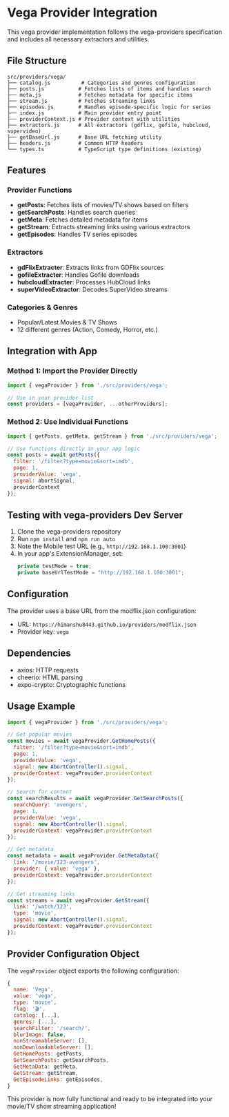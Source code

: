 # Vega Provider Integration

This vega provider implementation follows the vega-providers specification and includes all necessary extractors and utilities.

## File Structure

```
src/providers/vega/
├── catalog.js          # Categories and genres configuration
├── posts.js           # Fetches lists of items and handles search
├── meta.js            # Fetches metadata for specific items
├── stream.js          # Fetches streaming links
├── episodes.js        # Handles episode-specific logic for series
├── index.js           # Main provider entry point
├── providerContext.js # Provider context with utilities
├── extractors.js      # All extractors (gdflix, gofile, hubcloud, supervideo)
├── getBaseUrl.js      # Base URL fetching utility
├── headers.js         # Common HTTP headers
└── types.ts           # TypeScript type definitions (existing)
```

## Features

### Provider Functions
- **getPosts**: Fetches lists of movies/TV shows based on filters
- **getSearchPosts**: Handles search queries
- **getMeta**: Fetches detailed metadata for items
- **getStream**: Extracts streaming links using various extractors
- **getEpisodes**: Handles TV series episodes

### Extractors
- **gdFlixExtracter**: Extracts links from GDFlix sources
- **gofileExtracter**: Handles Gofile downloads
- **hubcloudExtracter**: Processes HubCloud links
- **superVideoExtractor**: Decodes SuperVideo streams

### Categories & Genres
- Popular/Latest Movies & TV Shows
- 12 different genres (Action, Comedy, Horror, etc.)

## Integration with App

### Method 1: Import the Provider Directly
```javascript
import { vegaProvider } from './src/providers/vega';

// Use in your provider list
const providers = [vegaProvider, ...otherProviders];
```

### Method 2: Use Individual Functions
```javascript
import { getPosts, getMeta, getStream } from './src/providers/vega';

// Use functions directly in your app logic
const posts = await getPosts({ 
  filter: '/filter?type=movie&sort=imdb', 
  page: 1, 
  providerValue: 'vega',
  signal: abortSignal,
  providerContext 
});
```

## Testing with vega-providers Dev Server

1. Clone the vega-providers repository
2. Run `npm install` and `npm run auto`
3. Note the Mobile test URL (e.g., `http://192.168.1.100:3001`)
4. In your app's ExtensionManager, set:
   ```javascript
   private testMode = true;
   private baseUrlTestMode = "http://192.168.1.100:3001";
   ```

## Configuration

The provider uses a base URL from the modflix.json configuration:
- URL: `https://himanshu8443.github.io/providers/modflix.json`
- Provider key: `vega`

## Dependencies

- axios: HTTP requests
- cheerio: HTML parsing
- expo-crypto: Cryptographic functions

## Usage Example

```javascript
import { vegaProvider } from './src/providers/vega';

// Get popular movies
const movies = await vegaProvider.GetHomePosts({
  filter: '/filter?type=movie&sort=imdb',
  page: 1,
  providerValue: 'vega',
  signal: new AbortController().signal,
  providerContext: vegaProvider.providerContext
});

// Search for content
const searchResults = await vegaProvider.GetSearchPosts({
  searchQuery: 'avengers',
  page: 1,
  providerValue: 'vega',
  signal: new AbortController().signal,
  providerContext: vegaProvider.providerContext
});

// Get metadata
const metadata = await vegaProvider.GetMetaData({
  link: '/movie/123-avengers',
  provider: { value: 'vega' },
  providerContext: vegaProvider.providerContext
});

// Get streaming links
const streams = await vegaProvider.GetStream({
  link: '/watch/123',
  type: 'movie',
  signal: new AbortController().signal,
  providerContext: vegaProvider.providerContext
});
```

## Provider Configuration Object

The `vegaProvider` object exports the following configuration:

```javascript
{
  name: 'Vega',
  value: 'vega',
  type: 'movie',
  flag: '🎬',
  catalog: [...],
  genres: [...],
  searchFilter: '/search/',
  blurImage: false,
  nonStreamableServer: [],
  nonDownloadableServer: [],
  GetHomePosts: getPosts,
  GetSearchPosts: getSearchPosts,
  GetMetaData: getMeta,
  GetStream: getStream,
  GetEpisodeLinks: getEpisodes,
}
```

This provider is now fully functional and ready to be integrated into your movie/TV show streaming application!